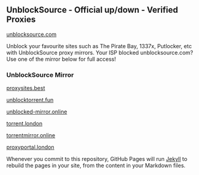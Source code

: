 ## UnblockSource - Official up/down - Verified Proxies

[unblocksource.com](https://unblocksource.com/)

Unblock your favourite sites such as The Pirate Bay, 1337x, Putlocker, etc with UnblockSource proxy mirrors.
Your ISP blocked unblocksource.com? Use one of the mirror below for full access!

### UnblockSource Mirror
[proxysites.best](https://proxysites.best/)

[unblocktorrent.fun](https://unblocktorrent.fun/)

[unblocked-mirror.online](https://unblocked-mirror.online/)

[torrent.london](https://torrent.london/)

[torrentmirror.online](https://torrentmirror.online/)

[proxyportal.london](https://proxyportal.london/)

Whenever you commit to this repository, GitHub Pages will run [Jekyll](https://jekyllrb.com/) to rebuild the pages in your site, from the content in your Markdown files.
